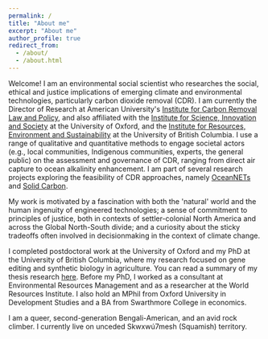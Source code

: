 ```yaml
---
permalink: /
title: "About me"
excerpt: "About me"
author_profile: true
redirect_from: 
  - /about/
  - /about.html
---
```

Welcome! I am an environmental social scientist who researches the social, ethical and justice implications of emerging climate and environmental technologies, particularly carbon dioxide removal (CDR). I am currently the Director of Research at American University's [Institute for Carbon Removal Law and Policy](https://www.american.edu/sis/centers/carbon-removal/), and also affiliated with the [Institute for Science, Innovation and Society](https://www.insis.ox.ac.uk) at the University of Oxford, and the [Institute for Resources, Environment and Sustainability](https://www.ires.ubc.ca) at the University of British Columbia. I use a range of qualitative and quantitative methods to engage societal actors (e.g., local communities, Indigenous communities, experts, the general public) on the assessment and governance of CDR, ranging from direct air capture to ocean alkalinity enhancement. I am part of several research projects exploring the feasibility of CDR approaches, namely [OceanNETs](https://www.oceannets.eu/) and [Solid Carbon](https://solidcarbon.ca/). 

My work is motivated by a fascination with both the 'natural' world and the human ingenuity of engineered technologies; a sense of commitment to principles of justice, both in contexts of settler-colonial North America and across the Global North-South divide; and a curiosity about the sticky tradeoffs often involved in decisionmaking in the context of climate change.  

I completed postdoctoral work at the University of Oxford and my PhD at the University of British Columbia, where my research focused on gene editing and synthetic biology in agriculture. You can read a summary of my thesis research [here](https://sara-nawaz.github.io/files/Nawaz%20thesis%20summary.pdf). Before my PhD, I worked as a consultant at Environmental Resources Management and as a researcher at the World Resources Institute. I also hold an MPhil from Oxford University in Development Studies and a BA from Swarthmore College in economics. 

I am a queer, second-generation Bengali-American, and an avid rock climber. I currently live on unceded Skwxwú7mesh (Squamish) territory.
